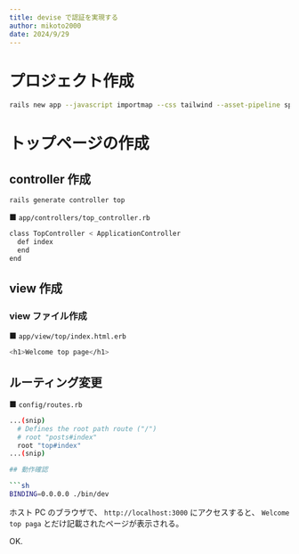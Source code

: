 ```yaml
---
title: devise で認証を実現する
author: mikoto2000
date: 2024/9/29
---
```


# プロジェクト作成

```sh
rails new app --javascript importmap --css tailwind --asset-pipeline sprockets --no-api
```

# トップページの作成

## controller 作成

```sh
rails generate controller top
```

■ `app/controllers/top_controller.rb`

```sh
class TopController < ApplicationController
  def index
  end
end
```

## view 作成

### view ファイル作成

■ `app/view/top/index.html.erb`

```sh
<h1>Welcome top page</h1>
```

## ルーティング変更

■ `config/routes.rb`

```sh
...(snip)
  # Defines the root path route ("/")
  # root "posts#index"
  root "top#index"
...(snip)

## 動作確認

```sh
BINDING=0.0.0.0 ./bin/dev
```

ホスト PC のブラウザで、 `http://localhost:3000` にアクセスすると、 `Welcome top paga` とだけ記載されたページが表示される。

OK.


